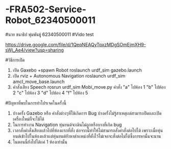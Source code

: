 # -FRA502-Service-Robot_62340500011


#นาย ชนาธิป พุ่มพันธฺุุ์ 62340500011 
#Vido test

https://drive.google.com/file/d/1QeqNEAQyTpxzMDgSOmEjmXH9-sWj_Ae4/view?usp=sharing 

#วิธีการเปิด 
1. เปิด Gaxebo +spawn Robot
    roslaunch urdf_sim gazebo.launch
2. เปิด rviz + Autonomous Navigation
    roslaunch urdf_sim amcl_move_base.launch
3. คำสั่งเสียง Speech
    rosrun urdf_sim Mobi_move.py 
    คำสั่ง "a" ไปห้อง 1 
         "b" ไปห้อง 2 
         "c" ไปห้อง 3 
         "d" ไปห้อง 4 
         "f" ไปห้อง 5 
     
#ปัญหาที่พบในการทำโปรเจคในครั้งนี้
1. บ้างครั้ง Gazebo หรือ คำสั่งต่างๆที่ใช้เกิดการ Bug บ้างครั้งไม่รู้สาเหตุเเต่สามารถปิดเเละเปิดเครื่องใหม่ก็จะใช้ได้
2. ในการทำงาน Navigation หุ่นยนต์จะเดินไม่ถูกหรือบางที่เกิด bug
3. เวลาสั่งคำสั่งเสียงเเล้วไปที่ห้องเเรกที่สั่ง ต่อจากนี้ทำให้ไม่สามารถสั่งคำสั่งต่อไปได้ เพราะเมื่อหุ่นยนต์เข้าไปในห้องเเล้วเเต่หุ่นยนต์ยังหาตำเเหน่งที่ตั้งไว้ไม่เจอจะสั่งต่อไม่ได้ซึ้งการหานั้นจะนาน
4. ในตอนนี้ยังไปได้เเค่ 1 ห้องเท่านั้น 
